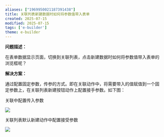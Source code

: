 ```yaml
---
aliases: ["1969950021187391438"]
title: 关联列表新建数据时如何将参数值带入表单
created: 2025-07-15
modified: 2025-07-15
tags: ['e-builder']
theme: e-builder
---
```


**问题描述：**

在表单数据显示页面，切换到关联列表，点击新建数据时如何将参数值带入表单的浏览框呢？

**解决方案：**

通过配置固定参数，传参的方式。即在关联动作中，将需要带入的值赋值到一个固定参数上，在关联列表新建按钮动作上配置接手参数。如下图：

关联中配置传入参数

![](19dbe8f691a22b620a995d393b57f9e5.jpg)

关联列表默认新建动作中配置接受参数

![](319fda0b379398ce66578d8755e2cf20.jpg)